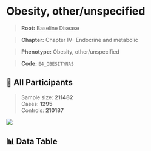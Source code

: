 # Obesity, other/unspecified

> **Root:** Baseline Disease  

> **Chapter:** Chapter IV- Endocrine and metabolic  

> **Phenotype:** Obesity, other/unspecified  

> **Code:** `E4_OBESITYNAS`

## 🧪 All Participants  
> Sample size: **211482**  
> Cases: **1295**  
> Controls: **210187**
<img src="/Sensitive/Figures/ALL/Baseline/E4_OBESITYNAS.png"/>

## 📊 Data Table
<CsvTableMRF src="/Sensitive/Data/ALL/Baseline/LG_E4_OBESITYNAS.csv"/>

